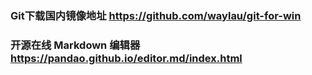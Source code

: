 ### Git下载国内镜像地址 https://github.com/waylau/git-for-win

### 开源在线 Markdown 编辑器 https://pandao.github.io/editor.md/index.html
    
